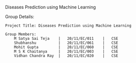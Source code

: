 Diseases Prediction using Machine Learning

Group Details: 

	Project Title: Diseases Prediction using Machine Learning

	Group Members:
		M Satya Sai Teja  	|	20/11/EC/011	|	CSE
		Shubhanshu	      	|	20/11/EC/061	|	CSE
		Mohit Gupta	      	|	20/11/EC/060	|	CSE
		M S K Chaitanya	  	|	20/11/EC/003	|	CSE
		Vidhan Chandra Ray	|	20/11/EC/020	|	CSE
